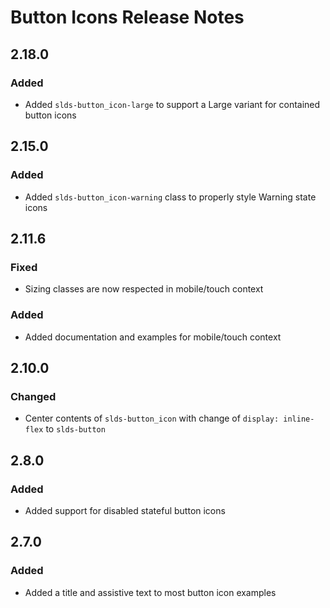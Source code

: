 <!-- Release notes authoring guidelines: http://keepachangelog.com/ -->

# Button Icons Release Notes

<!-- ## [Unreleased] -->

## 2.18.0

### Added

- Added `slds-button_icon-large` to support a Large variant for contained button icons

## 2.15.0

### Added

- Added `slds-button_icon-warning` class to properly style Warning state icons
## 2.11.6

### Fixed

- Sizing classes are now respected in mobile/touch context

### Added

- Added documentation and examples for mobile/touch context

## 2.10.0

### Changed

- Center contents of `slds-button_icon` with change of `display: inline-flex` to `slds-button`

## 2.8.0

### Added

- Added support for disabled stateful button icons

## 2.7.0

### Added

- Added a title and assistive text to most button icon examples
